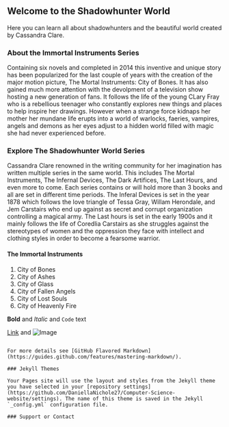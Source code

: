 ## Welcome to the Shadowhunter World

Here you can learn all about shadowhunters and the beautiful world created by Cassandra Clare.


### About the Immortal Instruments Series
Containing six novels and completed in 2014 this inventive and unique story has been popularized for the last couple of years with the creation of the major motion picture, The Mortal Instruments: City of Bones. It has also gained much more attention with the devolpment of a television show hosting a new generation of fans. It follows the life of the young CLary Fray who is a rebellious teenager who constantly explores new things and places to help inspire her drawings. However when a strange force kidnaps her mother her mundane life erupts into a world of warlocks, faeries, vampires, angels and demons as her eyes adjust to a hidden world filled with magic she had never experienced before.


### Explore The Shadowhunter World Series
Cassandra Clare renowned in the writing community for her imagination has written multiple series in the same world. This includes The Mortal Instruments, The Infernal Devices, The Dark Artifices, The Last Hours, and even more to come. Each series contains or will hold more than 3 books and all are set in different time periods. The Inferal Devices is set in the year 1878 which follows the love triangle of Tessa Gray, Willam Herondale, and Jem Carstairs who end up against as secret and corrupt organization controlling a magical army. The Last hours is set in the early 1900s and it mainly follows the life of Coredlia Carstairs as she struggles against the stereotypes of women and the oppression they face with intellect and clothing styles in order to become a fearsome warrior.

#### The Immortal Instruments 

1. City of Bones
2. City of Ashes
3. City of Glass
4. City of Fallen Angels
5. City of Lost Souls
6. City of Heavenly Fire

**Bold** and _Italic_ and `Code` text

[Link](url) and ![Image](src)
```

For more details see [GitHub Flavored Markdown](https://guides.github.com/features/mastering-markdown/).

### Jekyll Themes

Your Pages site will use the layout and styles from the Jekyll theme you have selected in your [repository settings](https://github.com/DaniellaNichole27/Computer-Science-website/settings). The name of this theme is saved in the Jekyll `_config.yml` configuration file.

### Support or Contact
